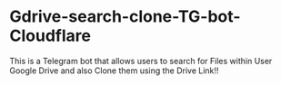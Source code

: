 # Gdrive-search-clone-TG-bot-Cloudflare
This is a Telegram bot that allows users to search for Files within User Google Drive and also Clone them using the Drive Link!!
